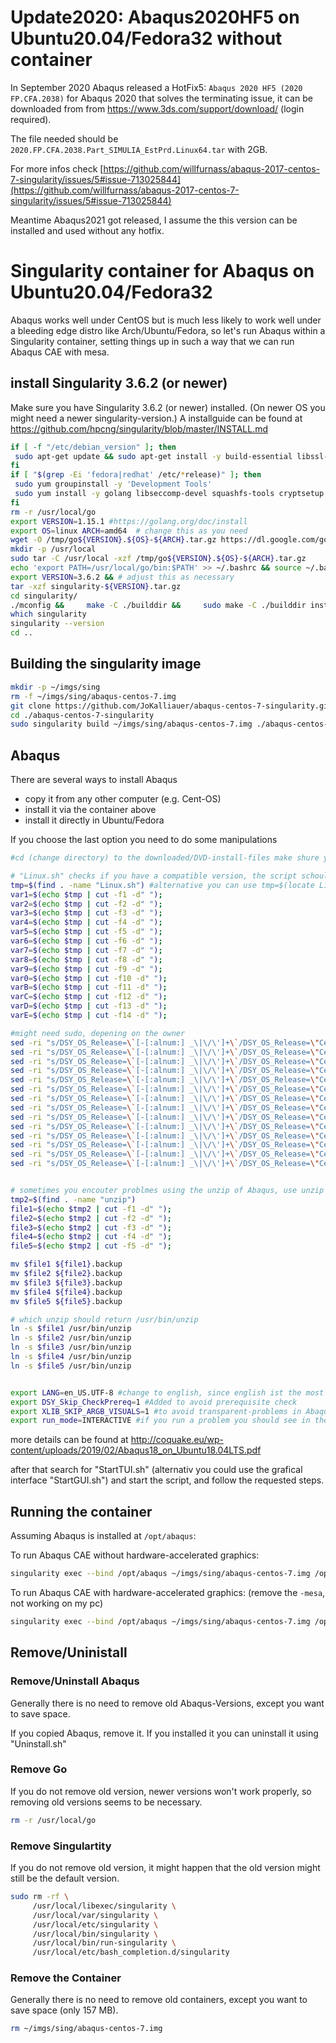 # Update2020: Abaqus2020HF5 on Ubuntu20.04/Fedora32 without container
In September 2020 Abaqus released a HotFix5: `Abaqus 2020 HF5 (2020 FP.CFA.2038)`  for Abaqus 2020 that solves the terminating issue, it can be downloaded from  from https://www.3ds.com/support/download/ (login required).

The file needed should be `2020.FP.CFA.2038.Part_SIMULIA_EstPrd.Linux64.tar` with 2GB.

For more infos check [https://github.com/willfurnass/abaqus-2017-centos-7-singularity/issues/5#issue-713025844](https://github.com/willfurnass/abaqus-2017-centos-7-singularity/issues/5#issue-713025844)

Meantime Abaqus2021 got released, I assume the this version can be installed and used without any hotfix.

# Singularity container for Abaqus on Ubuntu20.04/Fedora32

Abaqus works well under CentOS but is much less likely to work well under a bleeding edge distro like Arch/Ubuntu/Fedora, so let's run Abaqus within a Singularity container,
setting things up in such a way that we can run Abaqus CAE with mesa.

## install Singularity 3.6.2 (or newer)
Make sure you have Singularity 3.6.2 (or newer) installed. (On newer OS you might need a newer singularity-version.)
A installguide can be found at https://github.com/hpcng/singularity/blob/master/INSTALL.md

```bash
if [ -f "/etc/debian_version" ]; then
 sudo apt-get update && sudo apt-get install -y build-essential libssl-dev uuid-dev libgpgme11-dev squashfs-tools libseccomp-dev wget pkg-config git cryptsetup
fi
if [ "$(grep -Ei 'fedora|redhat' /etc/*release)" ]; then
 sudo yum groupinstall -y 'Development Tools'
 sudo yum install -y golang libseccomp-devel squashfs-tools cryptsetup squashfs-tools wget pkg-config git gcc-go golang-bin ksh
fi
rm -r /usr/local/go
export VERSION=1.15.1 #https://golang.org/doc/install
export OS=linux ARCH=amd64  # change this as you need
wget -O /tmp/go${VERSION}.${OS}-${ARCH}.tar.gz https://dl.google.com/go/go${VERSION}.${OS}-${ARCH}.tar.gz
mkdir -p /usr/local
sudo tar -C /usr/local -xzf /tmp/go${VERSION}.${OS}-${ARCH}.tar.gz
echo 'export PATH=/usr/local/go/bin:$PATH' >> ~/.bashrc && source ~/.bashrc
export VERSION=3.6.2 && # adjust this as necessary
tar -xzf singularity-${VERSION}.tar.gz
cd singularity/
./mconfig &&     make -C ./builddir &&     sudo make -C ./builddir install
which singularity
singularity --version
cd ..
```

## Building the singularity image

```bash
mkdir -p ~/imgs/sing
rm -f ~/imgs/sing/abaqus-centos-7.img
git clone https://github.com/JoKalliauer/abaqus-centos-7-singularity.git
cd ./abaqus-centos-7-singularity
sudo singularity build ~/imgs/sing/abaqus-centos-7.img ./abaqus-centos-7.def 
```

## Abaqus
There are several ways to install Abaqus
 - copy it from any other computer (e.g. Cent-OS)
 - install it via the container above
 - install it directly in Ubuntu/Fedora


If you choose the last option you need to do some manipulations
```bash
#cd (change directory) to the downloaded/DVD-install-files make shure you have write permissions

# "Linux.sh" checks if you have a compatible version, the script schould use DSY_OS_Release="CentOS"
tmp=$(find . -name "Linux.sh") #alternative you can use tmp=$(locate Linux.sh)
var1=$(echo $tmp | cut -f1 -d" ");
var2=$(echo $tmp | cut -f2 -d" ");
var3=$(echo $tmp | cut -f3 -d" ");
var4=$(echo $tmp | cut -f4 -d" ");
var5=$(echo $tmp | cut -f5 -d" ");
var6=$(echo $tmp | cut -f6 -d" ");
var7=$(echo $tmp | cut -f7 -d" ");
var8=$(echo $tmp | cut -f8 -d" ");
var9=$(echo $tmp | cut -f9 -d" ");
var0=$(echo $tmp | cut -f10 -d" ");
varB=$(echo $tmp | cut -f11 -d" ");
varC=$(echo $tmp | cut -f12 -d" ");
varD=$(echo $tmp | cut -f13 -d" ");
varE=$(echo $tmp | cut -f14 -d" ");

#might need sudo, depening on the owner
sed -ri "s/DSY_OS_Release=\`[-[:alnum:] _\|\/\']+\`/DSY_OS_Release=\"CentOS\"/" $var1
sed -ri "s/DSY_OS_Release=\`[-[:alnum:] _\|\/\']+\`/DSY_OS_Release=\"CentOS\"/" $var2
sed -ri "s/DSY_OS_Release=\`[-[:alnum:] _\|\/\']+\`/DSY_OS_Release=\"CentOS\"/" $var3
sed -ri "s/DSY_OS_Release=\`[-[:alnum:] _\|\/\']+\`/DSY_OS_Release=\"CentOS\"/" $var4
sed -ri "s/DSY_OS_Release=\`[-[:alnum:] _\|\/\']+\`/DSY_OS_Release=\"CentOS\"/" $var5
sed -ri "s/DSY_OS_Release=\`[-[:alnum:] _\|\/\']+\`/DSY_OS_Release=\"CentOS\"/" $var6
sed -ri "s/DSY_OS_Release=\`[-[:alnum:] _\|\/\']+\`/DSY_OS_Release=\"CentOS\"/" $var7
sed -ri "s/DSY_OS_Release=\`[-[:alnum:] _\|\/\']+\`/DSY_OS_Release=\"CentOS\"/" $var8
sed -ri "s/DSY_OS_Release=\`[-[:alnum:] _\|\/\']+\`/DSY_OS_Release=\"CentOS\"/" $var9
sed -ri "s/DSY_OS_Release=\`[-[:alnum:] _\|\/\']+\`/DSY_OS_Release=\"CentOS\"/" $var0
sed -ri "s/DSY_OS_Release=\`[-[:alnum:] _\|\/\']+\`/DSY_OS_Release=\"CentOS\"/" $varB
sed -ri "s/DSY_OS_Release=\`[-[:alnum:] _\|\/\']+\`/DSY_OS_Release=\"CentOS\"/" $varC
sed -ri "s/DSY_OS_Release=\`[-[:alnum:] _\|\/\']+\`/DSY_OS_Release=\"CentOS\"/" $varD
sed -ri "s/DSY_OS_Release=\`[-[:alnum:] _\|\/\']+\`/DSY_OS_Release=\"CentOS\"/" $varE


# sometimes you encouter problmes using the unzip of Abaqus, use unzip of the system
tmp2=$(find . -name "unzip")
file1=$(echo $tmp2 | cut -f1 -d" ");
file2=$(echo $tmp2 | cut -f2 -d" ");
file3=$(echo $tmp2 | cut -f3 -d" ");
file4=$(echo $tmp2 | cut -f4 -d" ");
file5=$(echo $tmp2 | cut -f5 -d" ");

mv $file1 ${file1}.backup
mv $file2 ${file2}.backup
mv $file3 ${file3}.backup
mv $file4 ${file4}.backup
mv $file5 ${file5}.backup

# which unzip should return /usr/bin/unzip 
ln -s $file1 /usr/bin/unzip
ln -s $file2 /usr/bin/unzip
ln -s $file3 /usr/bin/unzip
ln -s $file4 /usr/bin/unzip
ln -s $file5 /usr/bin/unzip


export LANG=en_US.UTF-8 #change to english, since english ist the most stable version
export DSY_Skip_CheckPrereq=1 #Added to avoid prerequisite check
export XLIB_SKIP_ARGB_VISUALS=1 #to avoid transparent-problems in Abaqus CAE
export run_mode=INTERACTIVE #if you run a problem you should see in the terminal if it is finished
```

more details can be found at http://coquake.eu/wp-content/uploads/2019/02/Abaqus18_on_Ubuntu18.04LTS.pdf

after that search for "StartTUI.sh" (alternativ you could use the grafical interface "StartGUI.sh") and start the script, and follow the requested steps.




## Running the container

Assuming Abaqus is installed at `/opt/abaqus`:

To run Abaqus CAE without hardware-accelerated graphics:

```bash
singularity exec --bind /opt/abaqus ~/imgs/sing/abaqus-centos-7.img /opt/abaqus/CAE/2019/linux_a64/code/bin/ABQLauncher cae -mesa
```

To run Abaqus CAE with hardware-accelerated graphics: (remove the `-mesa`, not working on my pc)

```bash
singularity exec --bind /opt/abaqus ~/imgs/sing/abaqus-centos-7.img /opt/abaqus/CAE/2019/linux_a64/code/bin/ABQLauncher cae
```

## Remove/Uninistall

### Remove/Uninstall Abaqus
Generally there is no need to remove old Abaqus-Versions, except you want to save space.

If you copied Abaqus, remove it. If you installed it you can uninstall it using "Uninstall.sh"

### Remove Go
If you do not remove old version, newer versions won't work properly, so removing old versions seems to be necessary.
```bash
rm -r /usr/local/go
```

### Remove Singulartity
If you do not remove old version, it might happen that the old version might still be the default version.
```bash
sudo rm -rf \
     /usr/local/libexec/singularity \
     /usr/local/var/singularity \
     /usr/local/etc/singularity \
     /usr/local/bin/singularity \
     /usr/local/bin/run-singularity \
     /usr/local/etc/bash_completion.d/singularity
```

### Remove the Container
Generally there is no need to remove old containers, except you want to save space (only 157 MB).
```bash
rm ~/imgs/sing/abaqus-centos-7.img
```
